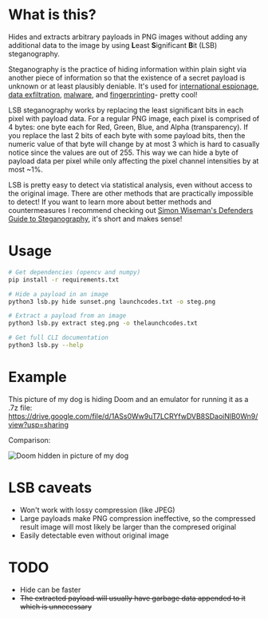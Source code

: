 # What is this?

Hides and extracts arbitrary payloads in PNG images without adding any additional data to the image by using **L**east **S**ignificant **B**it (LSB) steganography.

Steganography is the practice of hiding information within plain sight via another piece of information so that the existence of a secret payload is unknown or at least plausibly deniable. It's used for [international espionage](https://www.wired.com/2010/06/alleged-spies-hid-secret-messages-on-public-websites/), [data exfiltration](https://www.internetandtechnologylaw.com/trade-secrets-theft-steganography-picture/), [malware](https://www.welivesecurity.com/2016/12/06/readers-popular-websites-targeted-stealthy-stegano-exploit-kit-hiding-pixels-malicious-ads/), and [fingerprinting](https://www.businessinsider.nl/genius-accuses-google-of-copying-its-lyrics-and-diverting-traffic-2019-6?international=true&r=US)- pretty cool!

LSB steganography works by replacing the least significant bits in each pixel with payload data. For a regular PNG image, each pixel is comprised of 4 bytes: one byte each for Red, Green, Blue, and Alpha (transparency). If you replace the last 2 bits of each byte with some payload bits, then the numeric value of that byte will change by at most 3 which is hard to casually notice since the values are out of 255. This way we can hide a byte of payload data per pixel while only affecting the pixel channel intensities by at most ~1%. 

LSB is pretty easy to detect via statistical analysis, even without access to the original image. There are other methods that are practically impossible to detect! If you want to learn more about better methods and countermeasures I recommend checking out [Simon Wiseman's Defenders Guide to Steganography](https://www.researchgate.net/publication/319943090_Defenders_Guide_to_Steganography), it's short and makes sense!

# Usage

```bash
# Get dependencies (opencv and numpy)
pip install -r requirements.txt

# Hide a payload in an image
python3 lsb.py hide sunset.png launchcodes.txt -o steg.png

# Extract a payload from an image
python3 lsb.py extract steg.png -o thelaunchcodes.txt

# Get full CLI documentation
python3 lsb.py --help
```

# Example
This picture of my dog is hiding Doom and an emulator for running it as a .7z file: https://drive.google.com/file/d/1ASs0Ww9uT7LCRYfwDVB8SDaoiNlB0Wn9/view?usp=sharing

Comparison:

![Doom hidden in picture of my dog](https://i.imgur.com/MHpxk5x.png)

# LSB caveats
* Won't work with lossy compression (like JPEG)
* Large payloads make PNG compression ineffective, so the compressed result image will most likely be larger than the compresed original
* Easily detectable even without original image

# TODO
* Hide can be faster
* ~~The extracted payload will usually have garbage data appended to it which is unnecessary~~
